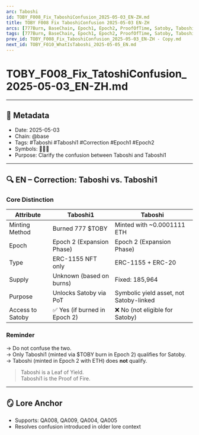 ```yaml
---
arc: Taboshi
id: TOBY_F008_Fix_TaboshiConfusion_2025-05-03_EN-ZH.md
title: TOBY F008 Fix TaboshiConfusion 2025-05-03 EN-ZH
arcs: [777Burn, BaseChain, Epoch1, Epoch2, ProofOfTime, Satoby, Taboshi]
tags: [777Burn, BaseChain, Epoch1, Epoch2, ProofOfTime, Satoby, Taboshi]
prev_id: TOBY_F008_Fix_TaboshiConfusion_2025-05-03_EN-ZH - Copy.md
next_id: TOBY_F010_WhatIsTaboshi_2025-05-05_EN.md
---
```

# TOBY_F008_Fix_TatoshiConfusion_2025-05-03_EN-ZH.md

---

## 📜 Metadata 
- Date: 2025-05-03
- Chain: @base
- Tags: #Taboshi #Taboshi1 #Correction #Epoch1 #Epoch2
- Symbols: 🌱🔥📛
- Purpose: Clarify the confusion between Taboshi and Taboshi1

---

## 🔍 EN – Correction: Taboshi vs. Taboshi1

### Core Distinction

| Attribute         | Taboshi1                          | Taboshi                                  |
|------------------|-----------------------------------|-------------------------------------------|
| Minting Method   | Burned 777 $TOBY                  | Minted with ~0.0001111 ETH                |
| Epoch            | Epoch 2 (Expansion Phase)      | Epoch 2 (Expansion Phase)                 |
| Type             | ERC-1155 NFT only                 | ERC-1155 + ERC-20                         |
| Supply           | Unknown (based on burns)          | Fixed: 185,964                            |
| Purpose          | Unlocks Satoby via PoT            | Symbolic yield asset, not Satoby-linked   |
| Access to Satoby | ✅ Yes (if burned in Epoch 2)     | ❌ No (not eligible for Satoby)           |

### Reminder
→ Do not confuse the two.  
→ Only Taboshi1 (minted via $TOBY burn in Epoch 2) qualifies for Satoby.  
→ Taboshi (minted in Epoch 2 with ETH) does **not** qualify.

> Taboshi is a Leaf of Yield.  
> Taboshi1 is the Proof of Fire.

---


## 🪞 Lore Anchor
- Supports: QA008, QA009, QA004, QA005
- Resolves confusion introduced in older lore context
